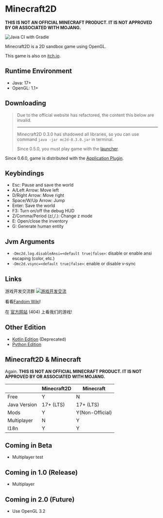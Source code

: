 # Minecraft2D

**THIS IS NOT AN OFFICIAL MINECRAFT PRODUCT. IT IS NOT APPROVED BY OR ASSOCIATED WITH MOJANG.**

![Java CI with Gradle](https://github.com/Over-Run/Minecraft2D/workflows/Java%20CI%20with%20Gradle/badge.svg)

Minecraft2D is a 2D sandbox game using OpenGL.

This game is also on [itch.io](https://squid233.itch.io/minecraft2d).

## Runtime Environment

- Java: 17+
- OpenGL: 1.1+

## Downloading

> Due to the official website has refactored, the content this below are invalid.
>
> ---
>
> Minecraft2D 0.3.0 has shadowed all libraries, so you can use command `java -jar mc2d-0.3.0.jar` in terminal.
>
> Since 0.5.0, you must play game with the [launcher](https://over-run.github.io/mc2d/launcher/mc2d-launcher-0.1.0.jar).

Since 0.6.0, game is distributed with the [Application Plugin](https://docs.gradle.org/current/userguide/application_plugin.html).

## Keybindings

- Esc: Pause and save the world
- A/Left Arrow: Move left
- D/Right Arrow: Move right
- Space/W/Up Arrow: Jump
- Enter: Save the world
- F3: Turn on/off the debug HUD
- Z/Comma/Period (z/,/.): Change z mode
- E: Open/close the inventory
- G: Generate human entity

## Jvm Arguments

- `-Dmc2d.log.disableAnsi=<default true|false>`: disable or enable ansi escaping (color, etc.)
- `-Dmc2d.vsync=<default true|false>`: enable or disable v-sync

## Links

游戏开发交流群 [![游戏开发交流](https://pub.idqqimg.com/wpa/images/group.png)](https://qm.qq.com/cgi-bin/qm/qr?k=efwa2cjVSs-S_UorWELGd45SPTJBTGV6&jump_from=webapi)

看看[Fandom Wiki](https://minecraft2d.fandom.com/zh/wiki/)!

在 [官方网站](https://over-run.github.io/minecraft2d-wiki/) (404) 上看我们的游戏!

## Other Edition

- [Kotlin Edition](https://github.com/Over-Run/Minecraft2D-Kotlin/) (Deprecated)
- [Python Edition](https://github.com/QWERTY770/Minecraft-2D-Python/)

## Minecraft2D & Minecraft

Again. **THIS IS NOT AN OFFICIAL MINECRAFT PRODUCT. IT IS NOT APPROVED BY OR ASSOCIATED WITH MOJANG.**

|              | Minecraft2D | Minecraft       |
|--------------|-------------|-----------------|
| Free         | Y           | N               |
| Java Version | 17+ (LTS)   | 17+ (LTS)       |
| Mods         | Y           | Y(Non-Official) |
| Multiplayer  | N           | Y               |
| I18n         | Y           | Y               |

## Coming in Beta

- Multiplayer test

## Coming in 1.0 (Release)

- Multiplayer

## Coming in 2.0 (Future)

- Use OpenGL 3.2
